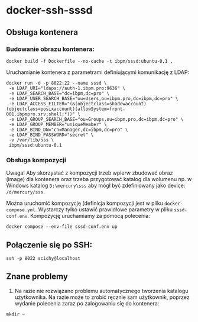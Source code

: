 # docker-ssh-sssd

## Obsługa kontenera
 
### Budowanie obrazu kontenera:

```
docker build -f Dockerfile --no-cache -t ibpm/sssd:ubuntu-0.1 .
```

Uruchamianie kontenera z parametrami definiującymi komunikację z LDAP:

```
docker run -d -p 8022:22 --name sssd \
 -e LDAP_URI="ldaps://auth-1.ibpm.pro:9636" \
 -e LDAP_SEARCH_BASE="dc=ibpm,dc=pro" \
 -e LDAP_USER_SEARCH_BASE="ou=Users,ou=ibpm.pro,dc=ibpm,dc=pro" \
 -e LDAP_ACCESS_FILTER="(&(objectclass=shadowaccount)(objectclass=posixaccount)(allowSystem=front-001.ibpmpro.srv;shell;*))" \
 -e LDAP_GROUP_SEARCH_BASE="ou=Groups,ou=ibpm.pro,dc=ibpm,dc=pro" \
 -e LDAP_GROUP_MEMBER="uniqueMember" \
 -e LDAP_BIND_DN="cn=Manager,dc=ibpm,dc=pro" \
 -e LDAP_BIND_PASSWORD="secret" \
 -v /var/lib/sss \
 ibpm/sssd:ubuntu-0.1
```

### Obsługa kompozycji

Uwaga! Aby skorzystać z kompozycji trzeb wpierw zbudować obraz (image) dla kontenera oraz trzeba przygotować katalog dla wolumenu np. w Windows katalog `D:\mercury\sss` aby mógł być zdefiniowany jako device: `/d/mercury/sss`.

Można uruchomić kompozycję (definicja kompozycji jest w pliku `docker-compose.yml`. Wystarczy tylko ustawić prawidłowe parametry w pliku `sssd-conf.env`. Kompozycję uruchamiamy za pomocą polecenia:

```
docker compose --env-file sssd-conf.env up
```

## Połączenie się po SSH:

```
ssh -p 8022 scichy@localhost
```

## Znane problemy
1. Na razie nie rozwiązano problemu automatycznego tworzenia katalogu użytkownika. Na razie może to zrobić ręcznie sam użytkownik, poprzez wydanie polecenia zaraz po zalogowaniu się do kontenera:

```
mkdir ~
```
